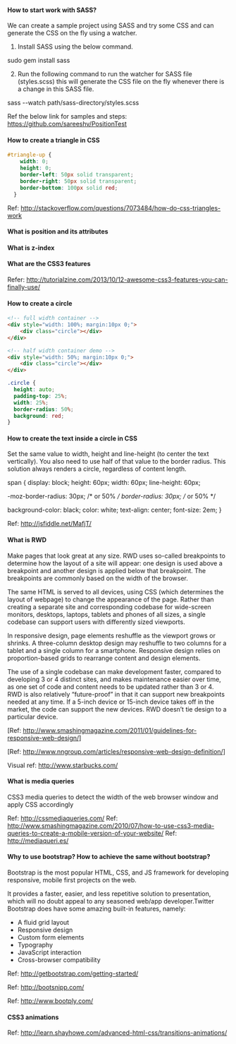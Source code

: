 #### How to start work with SASS?

We can create a sample project using SASS and try some CSS and can generate the CSS on the fly using a watcher.
1. Install SASS using the below command.
  
  sudo gem install sass
  
2. Run the following command to run the watcher for SASS file   (styles.scss) this will generate the CSS file on the fly whenever there is a change in this SASS file.

sass --watch path/sass-directory/styles.scss

Ref the below link for samples and steps:
https://github.com/sareeshv/PositionTest

#### How to create a triangle in CSS

```css
#triangle-up {
    width: 0;
    height: 0;
    border-left: 50px solid transparent;
    border-right: 50px solid transparent;
    border-bottom: 100px solid red;
  }
```
Ref: http://stackoverflow.com/questions/7073484/how-do-css-triangles-work

#### What is position and its attributes


#### What is z-index


#### What are the CSS3 features

Refer: http://tutorialzine.com/2013/10/12-awesome-css3-features-you-can-finally-use/

#### How to create a circle
```html
<!-- full width container -->
<div style="width: 100%; margin:10px 0;">
    <div class="circle"></div>
</div>

<!-- half width container demo -->
<div style="width: 50%; margin:10px 0;">
    <div class="circle"></div>
</div>
```
```css
.circle {
  height: auto;
  padding-top: 25%;
  width: 25%;
  border-radius: 50%;
  background: red;
}

```
#### How to create the text inside a circle in CSS

Set the same value to width, height and line-height (to center the text vertically). You also need to use half of that value to the border radius. This solution always renders a circle, regardless of content length.

span {
  display: block;
  height: 60px;
  width: 60px;
  line-height: 60px;

  -moz-border-radius: 30px; /* or 50% */
  border-radius: 30px; /* or 50% */

  background-color: black;
  color: white;
  text-align: center;
  font-size: 2em;
}

Ref: http://jsfiddle.net/MafjT/

#### What is RWD
Make pages that look great at any size.
RWD uses so-called breakpoints to determine how the layout of a site will appear: one design is used above a breakpoint and another design is applied below that breakpoint. The breakpoints are commonly based on the width of the browser.

The same HTML is served to all devices, using CSS (which determines the layout of webpage) to change the appearance of the page. Rather than creating a separate site and corresponding codebase for wide-screen monitors, desktops, laptops, tablets and phones of all sizes, a single codebase can support users with differently sized viewports.

In responsive design, page elements reshuffle as the viewport grows or shrinks. A three-column desktop design may reshuffle to two columns for a tablet and a single column for a smartphone. Responsive design relies on proportion-based grids to rearrange content and design elements.

The use of a single codebase can make development faster, compared to developing 3 or 4 distinct sites, and makes maintenance easier over time, as one set of code and content needs to be updated rather than 3 or 4. RWD is also relatively “future-proof” in that it can support new breakpoints needed at any time. If a 5-inch device or 15-inch device takes off in the market, the code can support the new devices. RWD doesn’t tie design to a particular device.

[Ref: http://www.smashingmagazine.com/2011/01/guidelines-for-responsive-web-design/]

[Ref: http://www.nngroup.com/articles/responsive-web-design-definition/]

Visual ref: http://www.starbucks.com/

#### What is media queries
CSS3 media queries to detect the width of the web browser window and apply CSS accordingly

Ref: http://cssmediaqueries.com/
Ref: http://www.smashingmagazine.com/2010/07/how-to-use-css3-media-queries-to-create-a-mobile-version-of-your-website/
Ref: http://mediaqueri.es/

#### Why to use bootstrap? How to achieve the same without bootstrap?
Bootstrap is the most popular HTML, CSS, and JS framework for developing responsive, mobile first projects on the web.

It provides a faster, easier, and less repetitive solution to presentation, which will no doubt appeal to any seasoned web/app developer.Twitter Bootstrap does have some amazing built-in features, namely:

- A fluid grid layout
- Responsive design
- Custom form elements
- Typography
- JavaScript interaction
- Cross-browser compatibility

Ref: http://getbootstrap.com/getting-started/

Ref: http://bootsnipp.com/

Ref: http://www.bootply.com/


#### CSS3 animations

Ref: http://learn.shayhowe.com/advanced-html-css/transitions-animations/

